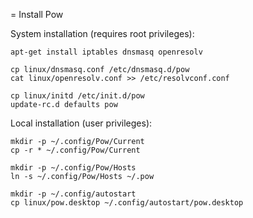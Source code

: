 = Install Pow

System installation (requires root privileges):

    apt-get install iptables dnsmasq openresolv
    
    cp linux/dnsmasq.conf /etc/dnsmasq.d/pow
    cat linux/openresolv.conf >> /etc/resolvconf.conf
    
    cp linux/initd /etc/init.d/pow
    update-rc.d defaults pow

Local installation (user privileges):

    mkdir -p ~/.config/Pow/Current
    cp -r * ~/.config/Pow/Current
    
    mkdir -p ~/.config/Pow/Hosts
    ln -s ~/.config/Pow/Hosts ~/.pow
    
    mkdir -p ~/.config/autostart
    cp linux/pow.desktop ~/.config/autostart/pow.desktop


